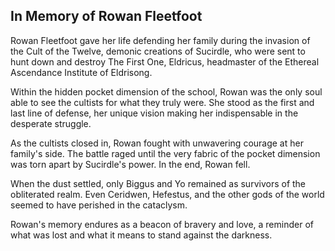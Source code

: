 
## In Memory of Rowan Fleetfoot

Rowan Fleetfoot gave her life defending her family during the invasion of the Cult of the Twelve, demonic creations of Sucirdle, who were sent to hunt down and destroy The First One, Eldricus, headmaster of the Ethereal Ascendance Institute of Eldrisong.

Within the hidden pocket dimension of the school, Rowan was the only soul able to see the cultists for what they truly were. She stood as the first and last line of defense, her unique vision making her indispensable in the desperate struggle.

As the cultists closed in, Rowan fought with unwavering courage at her family's side. The battle raged until the very fabric of the pocket dimension was torn apart by Sucirdle's power. In the end, Rowan fell.

When the dust settled, only Biggus and Yo remained as survivors of the obliterated realm. Even Ceridwen, Hefestus, and the other gods of the world seemed to have perished in the cataclysm.

Rowan's memory endures as a beacon of bravery and love, a reminder of what was lost and what it means to stand against the darkness.
